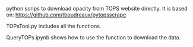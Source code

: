 python scrips to download opacity from TOPS website directly. 
It is based on:
https://github.com/tboudreaux/pytopsscrape

TOPsTool.py includes all the functions.

QueryTOPs.ipynb shows how to use the function to download the data.
